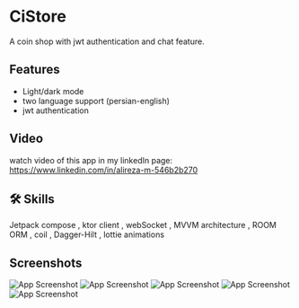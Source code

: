 
# CiStore

A coin shop with jwt authentication and chat feature.


## Features

- Light/dark mode 
- two language support (persian-english)
- jwt authentication


## Video
watch video of this app in my linkedIn page:
https://www.linkedin.com/in/alireza-m-546b2b270
## 🛠 Skills
Jetpack compose , ktor client , webSocket , MVVM architecture , ROOM ORM , coil , Dagger-Hilt , lottie animations


## Screenshots

![App Screenshot](https://github.com/AlirezaMohammadi-git/GameLand/blob/master/Screenshots/1.jpg)
![App Screenshot](https://github.com/AlirezaMohammadi-git/GameLand/blob/master/Screenshots/2.jpg)
![App Screenshot](https://github.com/AlirezaMohammadi-git/GameLand/blob/master/Screenshots/3.jpg)
![App Screenshot](https://github.com/AlirezaMohammadi-git/GameLand/blob/master/Screenshots/4.jpg)
![App Screenshot](https://github.com/AlirezaMohammadi-git/GameLand/blob/master/Screenshots/5.jpg)


